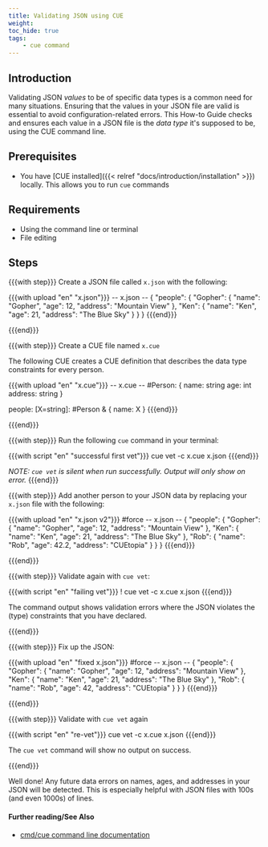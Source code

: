 ```yaml
---
title: Validating JSON using CUE
weight:
toc_hide: true
tags:
    - cue command
---
```


## Introduction

Validating JSON _values_ to be of specific data types is a common need for many
situations. Ensuring that the values in your JSON file are valid is essential
to avoid configuration-related errors. This How-to Guide checks and ensures
each value in a JSON file is the _data type_ it's supposed to be, using the CUE
command line.

<!--more-->

## Prerequisites

-   You have [CUE installed]({{< relref "docs/introduction/installation" >}})
    locally. This allows you to run `cue` commands

## Requirements

-   Using the command line or terminal
-   File editing

## Steps

{{{with step}}}
Create a JSON file called `x.json` with the following:

{{{with upload "en" "x.json"}}}
-- x.json --
{
    "people": {
        "Gopher": {
            "name": "Gopher",
            "age": 12,
            "address": "Mountain View"
        },
        "Ken": {
            "name": "Ken",
            "age": 21,
            "address": "The Blue Sky"
        }
    }
}
{{{end}}}

{{{end}}}


{{{with step}}}
Create a CUE file named `x.cue`

The following CUE creates a CUE definition that describes the data type
constraints for every person.

{{{with upload "en" "x.cue"}}}
-- x.cue --
#Person: {
	name:    string
	age:     int
	address: string
}

people: [X=string]: #Person & {
	name: X
}
{{{end}}}

{{{end}}}

{{{with step}}}
Run the following `cue` command in your terminal:

{{{with script "en" "successful first vet"}}}
cue vet -c x.cue x.json
{{{end}}}

_NOTE: `cue vet` is silent when run successfully. Output will only show on error._
{{{end}}}

{{{with step}}}
Add another person to your JSON data by replacing your `x.json` file with the
following:

{{{with upload "en" "x.json v2"}}}
#force
-- x.json --
{
    "people": {
        "Gopher": {
            "name": "Gopher",
            "age": 12,
            "address": "Mountain View"
        },
        "Ken": {
            "name": "Ken",
            "age": 21,
            "address": "The Blue Sky"
        },
        "Rob": {
            "name": "Rob",
            "age": 42.2,
            "address": "CUEtopia"
        }
    }
}
{{{end}}}

{{{end}}}

{{{with step}}}
Validate again with `cue vet`:

{{{with script "en" "failing vet"}}}
! cue vet -c x.cue x.json
{{{end}}}

The command output shows validation errors where the JSON violates
the (type) constraints that you have declared.

{{{end}}}

{{{with step}}}
Fix up the JSON:

{{{with upload "en" "fixed x.json"}}}
#force
-- x.json --
{
    "people": {
        "Gopher": {
            "name": "Gopher",
            "age": 12,
            "address": "Mountain View"
        },
        "Ken": {
            "name": "Ken",
            "age": 21,
            "address": "The Blue Sky"
        },
        "Rob": {
            "name": "Rob",
            "age": 42,
            "address": "CUEtopia"
        }
    }
}
{{{end}}}

{{{end}}}

{{{with step}}}
Validate with `cue vet` again

{{{with script "en" "re-vet"}}}
cue vet -c x.cue x.json
{{{end}}}

The `cue vet` command will show no output on success.

{{{end}}}

Well done! Any future data errors on names, ages, and addresses in your JSON
will be detected. This is especially helpful with JSON files with 100s (and
even 1000s) of lines.

#### Further reading/See Also

-   [cmd/cue command line documentation](https://cue.googlesource.com/cue/+/refs/tags/v0.2.0/doc/cmd/cue.md)

